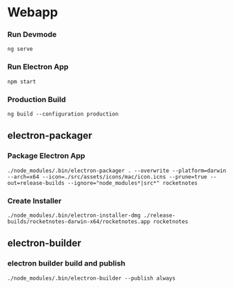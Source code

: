# Webapp

### Run Devmode
```
ng serve
```

### Run Electron App
```
npm start
```

### Production Build
```
ng build --configuration production
```

## electron-packager
### Package Electron App
```
./node_modules/.bin/electron-packager . --overwrite --platform=darwin --arch=x64 --icon=./src/assets/icons/mac/icon.icns --prune=true --out=release-builds --ignore="node_modules*|src*" rocketnotes
```

### Create Installer
```
./node_modules/.bin/electron-installer-dmg ./release-builds/rocketnotes-darwin-x64/rocketnotes.app rocketnotes
```
## electron-builder
### electron builder build and publish
```
./node_modules/.bin/electron-builder --publish always
```